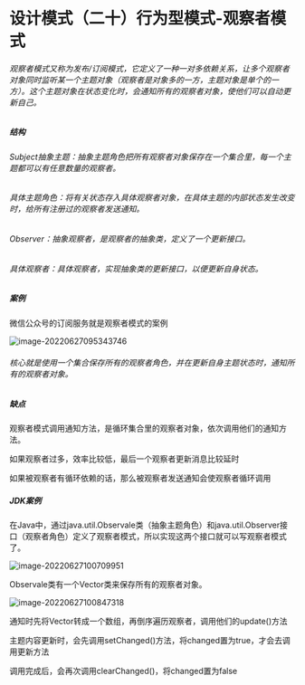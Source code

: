 # 设计模式（二十）行为型模式-观察者模式

###### 观察者模式又称为发布/订阅模式，它定义了一种一对多依赖关系，让多个观察者对象同时监听某一个主题对象（观察者是对象多的一方，主题对象是单个的一方）。这个主题对象在状态变化时，会通知所有的观察者对象，使他们可以自动更新自己。

##### 结构

###### Subject抽象主题：抽象主题角色把所有观察者对象保存在一个集合里，每一个主题都可以有任意数量的观察者。

###### 具体主题角色：将有关状态存入具体观察者对象，在具体主题的内部状态发生改变时，给所有注册过的观察者发送通知。

###### Observer：抽象观察者，是观察者的抽象类，定义了一个更新接口。

###### 具体观察者：具体观察者，实现抽象类的更新接口，以便更新自身状态。

##### 案例

微信公众号的订阅服务就是观察者模式的案例

![image-20220627095343746](C:\Users\HP\AppData\Roaming\Typora\typora-user-images\image-20220627095343746.png)

###### 核心就是使用一个集合保存所有的观察者角色，并在更新自身主题状态时，通知所有的观察者对象。



##### 缺点

观察者模式调用通知方法，是循环集合里的观察者对象，依次调用他们的通知方法。

如果观察者过多，效率比较低，最后一个观察者更新消息比较延时

如果被观察者有循环依赖的话，那么被观察者发送通知会使观察者循环调用



##### JDK案例

在Java中，通过java.util.Observale类（抽象主题角色）和java.util.Observer接口（观察者角色）定义了观察者模式，所以实现这两个接口就可以写观察者模式了。

![image-20220627100709951](C:\Users\HP\AppData\Roaming\Typora\typora-user-images\image-20220627100709951.png)

Observale类有一个Vector类来保存所有的观察者对象。

![image-20220627100847318](C:\Users\HP\AppData\Roaming\Typora\typora-user-images\image-20220627100847318.png)

通知时先将Vector转成一个数组，再倒序遍历观察者，调用他们的update()方法

主题内容更新时，会先调用setChanged()方法，将changed置为true，才会去调用更新方法

调用完成后，会再次调用clearChanged()，将changed置为false